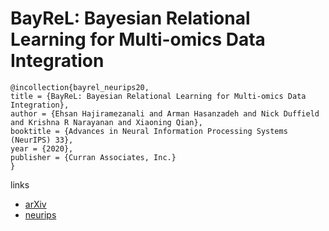 # BayReL: Bayesian Relational Learning for Multi-omics Data Integration

```
@incollection{bayrel_neurips20,
title = {BayReL: Bayesian Relational Learning for Multi-omics Data Integration},
author = {Ehsan Hajiramezanali and Arman Hasanzadeh and Nick Duffield and Krishna R Narayanan and Xiaoning Qian},
booktitle = {Advances in Neural Information Processing Systems (NeurIPS) 33},
year = {2020},
publisher = {Curran Associates, Inc.}
}
```

links
- [arXiv](https://arxiv.org/abs/2010.05895)
- [neurips](https://nips.cc/Conferences/2020/ScheduleMultitrack?event=18189)
